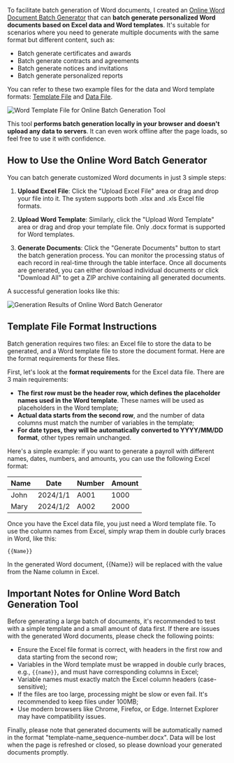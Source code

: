 To facilitate batch generation of Word documents, I created an [Online Word Document Batch Generator](https://games.programnotes.cn/en/tools/gendocx) that can **batch generate personalized Word documents based on Excel data and Word templates**. It's suitable for scenarios where you need to generate multiple documents with the same format but different content, such as:

- Batch generate certificates and awards
- Batch generate contracts and agreements
- Batch generate notices and invitations
- Batch generate personalized reports

You can refer to these two example files for the data and Word template formats: [Template File](/files/template.docx) and [Data File](/files/batchdata.xlsx).

![Word Template File for Online Batch Generation Tool](https://slefboot-1251736664.file.myqcloud.com/20241227_ai_gallery_gendocx.png)

This tool **performs batch generation locally in your browser and doesn't upload any data to servers**. It can even work offline after the page loads, so feel free to use it with confidence.

## How to Use the Online Word Batch Generator

You can batch generate customized Word documents in just 3 simple steps:

1. **Upload Excel File**: Click the "Upload Excel File" area or drag and drop your file into it. The system supports both .xlsx and .xls Excel file formats.

2. **Upload Word Template**: Similarly, click the "Upload Word Template" area or drag and drop your template file. Only .docx format is supported for Word templates.

3. **Generate Documents**: Click the "Generate Documents" button to start the batch generation process. You can monitor the processing status of each record in real-time through the table interface. Once all documents are generated, you can either download individual documents or click "Download All" to get a ZIP archive containing all generated documents.

A successful generation looks like this:

![Generation Results of Online Word Batch Generator](https://slefboot-1251736664.file.myqcloud.com/20241227_ai_gallery_gendocx_oper_en.png)

## Template File Format Instructions

Batch generation requires two files: an Excel file to store the data to be generated, and a Word template file to store the document format. Here are the format requirements for these files.

First, let's look at the **format requirements** for the Excel data file. There are 3 main requirements:

- **The first row must be the header row, which defines the placeholder names used in the Word template**. These names will be used as placeholders in the Word template;
- **Actual data starts from the second row**, and the number of data columns must match the number of variables in the template;
- **For date types, they will be automatically converted to YYYY/MM/DD format**, other types remain unchanged.

Here's a simple example: if you want to generate a payroll with different names, dates, numbers, and amounts, you can use the following Excel format:

| Name | Date | Number | Amount |
|------|------|--------|---------|
| John | 2024/1/1 | A001 | 1000 |
| Mary | 2024/1/2 | A002 | 2000 |

Once you have the Excel data file, you just need a Word template file. To use the column names from Excel, simply wrap them in double curly braces in Word, like this:

```
{{Name}}
```

In the generated Word document, {{Name}} will be replaced with the value from the Name column in Excel.

## Important Notes for Online Word Batch Generation Tool

Before generating a large batch of documents, it's recommended to test with a simple template and a small amount of data first. If there are issues with the generated Word documents, please check the following points:

- Ensure the Excel file format is correct, with headers in the first row and data starting from the second row;
- Variables in the Word template must be wrapped in double curly braces, e.g., `{{name}}`, and must have corresponding columns in Excel;
- Variable names must exactly match the Excel column headers (case-sensitive);
- If the files are too large, processing might be slow or even fail. It's recommended to keep files under 100MB;
- Use modern browsers like Chrome, Firefox, or Edge. Internet Explorer may have compatibility issues.

Finally, please note that generated documents will be automatically named in the format "template-name_sequence-number.docx". Data will be lost when the page is refreshed or closed, so please download your generated documents promptly.